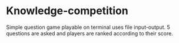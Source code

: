 # Knowledge-competition
Simple question game playable on terminal uses file input-output.
5 questions are asked and players are ranked according to their score.
